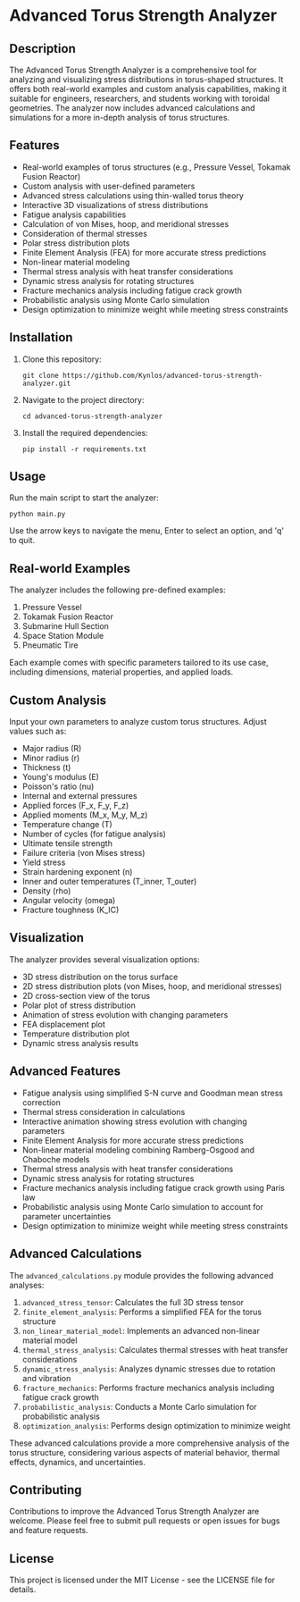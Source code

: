 # Advanced Torus Strength Analyzer

## Description

The Advanced Torus Strength Analyzer is a comprehensive tool for analyzing and visualizing stress distributions in torus-shaped structures. It offers both real-world examples and custom analysis capabilities, making it suitable for engineers, researchers, and students working with toroidal geometries. The analyzer now includes advanced calculations and simulations for a more in-depth analysis of torus structures.

## Features

- Real-world examples of torus structures (e.g., Pressure Vessel, Tokamak Fusion Reactor)
- Custom analysis with user-defined parameters
- Advanced stress calculations using thin-walled torus theory
- Interactive 3D visualizations of stress distributions
- Fatigue analysis capabilities
- Calculation of von Mises, hoop, and meridional stresses
- Consideration of thermal stresses
- Polar stress distribution plots
- Finite Element Analysis (FEA) for more accurate stress predictions
- Non-linear material modeling
- Thermal stress analysis with heat transfer considerations
- Dynamic stress analysis for rotating structures
- Fracture mechanics analysis including fatigue crack growth
- Probabilistic analysis using Monte Carlo simulation
- Design optimization to minimize weight while meeting stress constraints

## Installation

1. Clone this repository:
   
   `git clone https://github.com/Kynlos/advanced-torus-strength-analyzer.git`
   

2. Navigate to the project directory:
   
   `cd advanced-torus-strength-analyzer`
   

3. Install the required dependencies:
   
   `pip install -r requirements.txt`
   

## Usage

Run the main script to start the analyzer:

`python main.py`


Use the arrow keys to navigate the menu, Enter to select an option, and 'q' to quit.

## Real-world Examples

The analyzer includes the following pre-defined examples:
1. Pressure Vessel
2. Tokamak Fusion Reactor
3. Submarine Hull Section
4. Space Station Module
5. Pneumatic Tire

Each example comes with specific parameters tailored to its use case, including dimensions, material properties, and applied loads.

## Custom Analysis

Input your own parameters to analyze custom torus structures. Adjust values such as:
- Major radius (R)
- Minor radius (r)
- Thickness (t)
- Young's modulus (E)
- Poisson's ratio (nu)
- Internal and external pressures
- Applied forces (F_x, F_y, F_z)
- Applied moments (M_x, M_y, M_z)
- Temperature change (T)
- Number of cycles (for fatigue analysis)
- Ultimate tensile strength
- Failure criteria (von Mises stress)
- Yield stress
- Strain hardening exponent (n)
- Inner and outer temperatures (T_inner, T_outer)
- Density (rho)
- Angular velocity (omega)
- Fracture toughness (K_IC)

## Visualization

The analyzer provides several visualization options:
- 3D stress distribution on the torus surface
- 2D stress distribution plots (von Mises, hoop, and meridional stresses)
- 2D cross-section view of the torus
- Polar plot of stress distribution
- Animation of stress evolution with changing parameters
- FEA displacement plot
- Temperature distribution plot
- Dynamic stress analysis results

## Advanced Features

- Fatigue analysis using simplified S-N curve and Goodman mean stress correction
- Thermal stress consideration in calculations
- Interactive animation showing stress evolution with changing parameters
- Finite Element Analysis for more accurate stress predictions
- Non-linear material modeling combining Ramberg-Osgood and Chaboche models
- Thermal stress analysis with heat transfer considerations
- Dynamic stress analysis for rotating structures
- Fracture mechanics analysis including fatigue crack growth using Paris law
- Probabilistic analysis using Monte Carlo simulation to account for parameter uncertainties
- Design optimization to minimize weight while meeting stress constraints

## Advanced Calculations

The `advanced_calculations.py` module provides the following advanced analyses:

1. `advanced_stress_tensor`: Calculates the full 3D stress tensor
2. `finite_element_analysis`: Performs a simplified FEA for the torus structure
3. `non_linear_material_model`: Implements an advanced non-linear material model
4. `thermal_stress_analysis`: Calculates thermal stresses with heat transfer considerations
5. `dynamic_stress_analysis`: Analyzes dynamic stresses due to rotation and vibration
6. `fracture_mechanics`: Performs fracture mechanics analysis including fatigue crack growth
7. `probabilistic_analysis`: Conducts a Monte Carlo simulation for probabilistic analysis
8. `optimization_analysis`: Performs design optimization to minimize weight

These advanced calculations provide a more comprehensive analysis of the torus structure, considering various aspects of material behavior, thermal effects, dynamics, and uncertainties.

## Contributing

Contributions to improve the Advanced Torus Strength Analyzer are welcome. Please feel free to submit pull requests or open issues for bugs and feature requests.

## License

This project is licensed under the MIT License - see the LICENSE file for details.